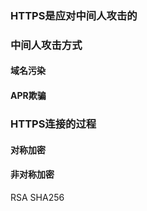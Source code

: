 ### HTTPS是应对中间人攻击的



### 中间人攻击方式

#### 域名污染



#### APR欺骗



### HTTPS连接的过程

#### 对称加密

#### 非对称加密 

 RSA SHA256 

